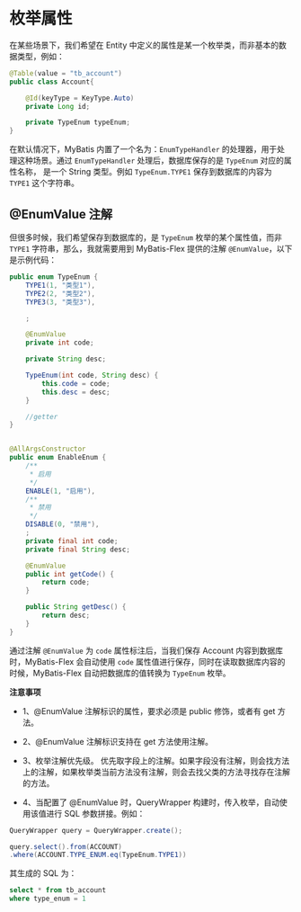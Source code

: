 # 枚举属性

在某些场景下，我们希望在 Entity 中定义的属性是某一个枚举类，而非基本的数据类型，例如：

```java 7
@Table(value = "tb_account")
public class Account{

    @Id(keyType = KeyType.Auto)
    private Long id;

    private TypeEnum typeEnum;
}
```
在默认情况下，MyBatis 内置了一个名为：`EnumTypeHandler` 的处理器，用于处理这种场景。通过 `EnumTypeHandler` 处理后，数据库保存的是 `TypeEnum` 对应的属性名称，
是一个 String 类型。例如 `TypeEnum.TYPE1` 保存到数据库的内容为 `TYPE1` 这个字符串。

## @EnumValue 注解


但很多时候，我们希望保存到数据库的，是 `TypeEnum` 枚举的某个属性值，而非 `TYPE1` 字符串，那么，我就需要用到 MyBatis-Flex 提供的注解 `@EnumValue`，以下是示例代码：

```java 8,9
public enum TypeEnum {
    TYPE1(1, "类型1"),
    TYPE2(2, "类型2"),
    TYPE3(3, "类型3"),

    ;

    @EnumValue
    private int code;

    private String desc;

    TypeEnum(int code, String desc) {
        this.code = code;
        this.desc = desc;
    }

    //getter
}
```

```java

@AllArgsConstructor
public enum EnableEnum {
    /**
     * 启用
     */
    ENABLE(1, "启用"),
    /**
     * 禁用
     */
    DISABLE(0, "禁用"),
    ;
    private final int code;
    private final String desc;

    @EnumValue
    public int getCode() {
        return code;
    }

    public String getDesc() {
        return desc;
    }
}

```

通过注解 `@EnumValue` 为 `code` 属性标注后，当我们保存 Account 内容到数据库时，MyBatis-Flex 会自动使用 `code` 属性值进行保存，同时在读取数据库内容的时候，MyBatis-Flex 自动把数据库的值转换为
`TypeEnum` 枚举。

**注意事项**

- 1、@EnumValue 注解标识的属性，要求必须是 public 修饰，或者有 get 方法。
- 2、@EnumValue 注解标识支持在 get 方法使用注解。
- 3、枚举注解优先级。 优先取字段上的注解。如果字段没有注解，则会找方法上的注解，如果枚举类当前方法没有注解，则会去找父类的方法寻找存在注解的方法。

- 4、当配置了 @EnumValue 时，QueryWrapper 构建时，传入枚举，自动使用该值进行 SQL 参数拼接。例如：

```java
QueryWrapper query = QueryWrapper.create();

query.select().from(ACCOUNT)
.where(ACCOUNT.TYPE_ENUM.eq(TypeEnum.TYPE1))
```
其生成的 SQL 为：

```sql
select * from tb_account
where type_enum = 1
```


